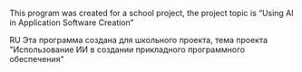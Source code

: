 This program was created for a school project, the project topic is “Using AI in Application Software Creation”

RU
Эта программа создана для школьного проекта, тема проекта "Использование ИИ в создании прикладного программного обеспечения"
